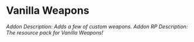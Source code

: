 # Vanilla Weapons
_Addon Description: Adds a few of custom weapons._
_Addon RP Description: The resource pack for Vanilla Weapons!_


